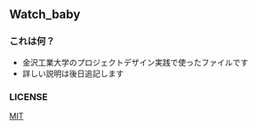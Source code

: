 ## Watch_baby

### これは何？
- 金沢工業大学のプロジェクトデザイン実践で使ったファイルです
- 詳しい説明は後日追記します

### LICENSE
[MIT](LICENSE)